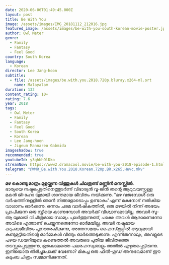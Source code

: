 ```yaml
---
date: 2020-06-06T01:49:45.000Z
layout: post
title: Be With You
image: /assets/images/IMG_20181112_212016.jpg
featured_image: /assets/images/be-with-you-south-korean-movie-poster.jpg
author: Owl Meter
genre:
  - Family
  - Fantasy
  - Feel Good
country: South Korea
language:
  - Korean
director: Lee Jang-hoon
subtitle:
  - file: /assets/images/be.with.you.2018.720p.bluray.x264-ml.srt
    name: Malayalam
duration: 132
content_rating: 10+
rating: 7.6
year: 2018
tags:
  - Owl Meter
  - Family
  - Fantasy
  - Feel Good
  - South Korea
  - Korean
  - Lee Jang-hoon
  - Jigeum Mannareo Gabmida
imageshadow: true
recommended: true
youtubeId: y3qhbh9lDko
streamNow: https://www2.dramacool.movie/be-with-you-2018-episode-1.html
telegram: "@WMR_Be.with.You.2018.Korean.720p.BR.x265.Hevc.mkv"
---
```

**മഴ കൊണ്ടു മാത്രം മുളയ്ക്കുന്ന വിത്തുകൾ ചിലതുണ്ട് മണ്ണിൻ മനസ്സിൽ.**<br>
ഭാര്യയെ നഷ്ടപ്പെട്ടതിനെത്തുടർന്ന് വിഭാര്യൻ വൂ-ജിൻ തന്റെ ആറുവയസ്സുള്ള മകൻ ജി-ഹോ യുമായി ശാന്തമായ ജീവിതം നയിക്കുന്നു. "മഴ വരുമ്പോൾ ഒരു വർഷത്തിനുള്ളിൽ ഞാൻ നിങ്ങളോടൊപ്പം ഉണ്ടാകും"എന്ന് മകനോട് നൽകിയ വാഗ്ദാനം ഓർക്കുന്നു. ഒന്നാം ചരമ വാർഷികത്തിൽ, ഒരു മഴയിൽ നിന്ന് അഭയം പ്രാപിക്കുന്ന ഒരു സ്ത്രീയെ കാണുമ്പോൾ അവർക്ക് വിശ്വാസമായില്ല. അവൾ സൂ-ആ യുമായി വിചിത്രമായ സാമ്യം പുലർത്തുന്നുണ്ട്, പക്ഷേ അവൾ ആരാണെന്നോ അവിടെ എന്താണ് ചെയ്യുന്നതെന്നോ ഓർമയില്ല. അവർ നഷ്ടമായ കുടുംബജീവിതം പുനരാരംഭിക്കുന്നു, അതേസമയം ഹൈസ്‌കൂളിൽ ആദ്യമായി കണ്ടുമുട്ടിയതിന്റെ ഓർമ്മകൾ വീണ്ടും ഓർത്തെടുക്കുന്നു. എന്നിരുന്നാലും, അവളുടെ പഴയ ഡയറിയുടെ കണ്ടെത്തൽ അവരുടെ പുതിയ ജീവിതത്തെ തടസ്സപ്പെടുത്തുന്നു, ഭൂതകാലത്തെ പലരഹസ്യങ്ങളും അതിൽ എഴുതപ്പെട്ടിരുന്നു. ഇനിയൊരു തിരിച്ചുപോക്ക് വേണോ? മികച്ച ഒരു ഫീൽ-ഗുഡ് അനുഭവമാണ് ഈ കുടുംബ ചിത്രം സമ്മാനിക്കുന്നത്.

